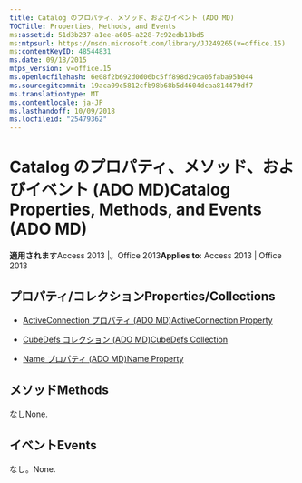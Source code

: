 ```yaml
---
title: Catalog のプロパティ、メソッド、およびイベント (ADO MD)
TOCTitle: Properties, Methods, and Events
ms:assetid: 51d3b237-a1ee-a605-a228-7c92edb13bd5
ms:mtpsurl: https://msdn.microsoft.com/library/JJ249265(v=office.15)
ms:contentKeyID: 48544831
ms.date: 09/18/2015
mtps_version: v=office.15
ms.openlocfilehash: 6e08f2b692d0d06bc5ff898d29ca05faba95b044
ms.sourcegitcommit: 19aca09c5812cfb98b68b5d4604dcaa814479df7
ms.translationtype: MT
ms.contentlocale: ja-JP
ms.lasthandoff: 10/09/2018
ms.locfileid: "25479362"
---
```

# <a name="catalog-properties-methods-and-events-ado-md"></a><span data-ttu-id="70d27-102">Catalog のプロパティ、メソッド、およびイベント (ADO MD)</span><span class="sxs-lookup"><span data-stu-id="70d27-102">Catalog Properties, Methods, and Events (ADO MD)</span></span>

<span data-ttu-id="70d27-103">**適用されます**Access 2013 |。Office 2013</span><span class="sxs-lookup"><span data-stu-id="70d27-103">**Applies to**: Access 2013 | Office 2013</span></span>

## <a name="propertiescollections"></a><span data-ttu-id="70d27-104">プロパティ/コレクション</span><span class="sxs-lookup"><span data-stu-id="70d27-104">Properties/Collections</span></span>

- [<span data-ttu-id="70d27-105">ActiveConnection プロパティ (ADO MD)</span><span class="sxs-lookup"><span data-stu-id="70d27-105">ActiveConnection Property</span></span>](activeconnection-property-ado-md.md)

- [<span data-ttu-id="70d27-106">CubeDefs コレクション (ADO MD)</span><span class="sxs-lookup"><span data-stu-id="70d27-106">CubeDefs Collection</span></span>](cubedefs-collection-ado-md.md)

- [<span data-ttu-id="70d27-107">Name プロパティ (ADO MD)</span><span class="sxs-lookup"><span data-stu-id="70d27-107">Name Property</span></span>](name-property-ado-md.md)

## <a name="methods"></a><span data-ttu-id="70d27-108">メソッド</span><span class="sxs-lookup"><span data-stu-id="70d27-108">Methods</span></span>

<span data-ttu-id="70d27-109">なし</span><span class="sxs-lookup"><span data-stu-id="70d27-109">None.</span></span>

## <a name="events"></a><span data-ttu-id="70d27-110">イベント</span><span class="sxs-lookup"><span data-stu-id="70d27-110">Events</span></span>

<span data-ttu-id="70d27-111">なし。</span><span class="sxs-lookup"><span data-stu-id="70d27-111">None.</span></span>

